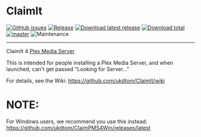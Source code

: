 # ClaimIt
[![GitHub issues](https://img.shields.io/github/issues/ukdtom/ClaimIt.svg?style=flat)](https://github.com/ukdtom/ClaimIt/issues)
[![Release](https://img.shields.io/github/release/ukdtom/ClaimIt.svg?style=flat)](https://github.com/ukdtom/ClaimIt/releases/latest)
[![Download latest release](https://img.shields.io/github/downloads/ukdtom/ClaimIt/latest/total.svg)](https://github.com/ukdtom/ClaimIt/releases/latest)
[![Download total](https://img.shields.io/github/downloads/ukdtom/ClaimIt/total.svg)](https://github.com/ukdtom/ClaimIt/releases)
[![master](https://img.shields.io/badge/master-stable-green.svg?maxAge=2592000)]()
![Maintenance](https://img.shields.io/badge/Maintained-Yes-green.svg)

***
ClaimIt 4 [Plex Media Server](https://support.plex.tv/hc/en-us)

This is intended for people installing a Plex Media Server, and when launched, can't get passed "Looking for Server..."

For details, see the Wiki: https://github.com/ukdtom/ClaimIt/wiki


# NOTE:
For Windows users, we recommend you use this instead: https://github.com/ukdtom/ClaimPMS4Win/releases/latest
